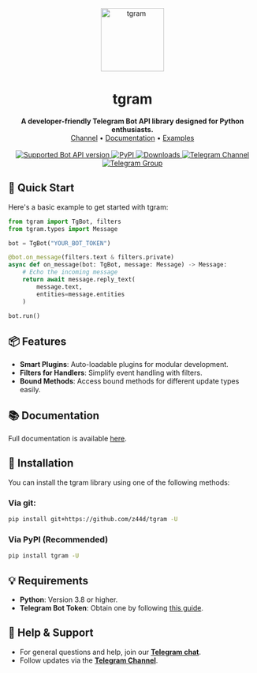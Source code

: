 <div align="center"> <a href="https://github.com/z44d/tgram"> <img src="https://github.com/user-attachments/assets/ad99412f-8d69-446c-bedf-5b7663f69727" alt="tgram" width="128"> </a> <h1>tgram</h1> <b>A developer-friendly Telegram Bot API library designed for Python enthusiasts.</b> <br> <a href="https://t.me/tgbot_channel">Channel</a> • <a href="https://z44d.github.io/tgram/">Documentation</a> • <a href="https://github.com/z44d/tgram/tree/main/examples">Examples</a> </div>

<br>

<div align="center"> <a href="https://core.telegram.org/bots/api-changelog#november-17-2024"> <img src="https://img.shields.io/badge/Bot%20API-8.2-blue?logo=telegram" alt="Supported Bot API version"> </a> <a href="https://pypi.org/project/tgram/"> <img src="https://img.shields.io/pypi/v/tgram.svg?logo=python&logoColor=%23959DA5&label=pypi&labelColor=%23282f37" alt="PyPI"> </a> <a href="https://pepy.tech/project/tgram"> <img src="https://static.pepy.tech/badge/tgram" alt="Downloads"> </a> <a href="https://t.me/tgbot_channel"> <img src="https://img.shields.io/badge/Telegram-Channel-blue.svg?logo=telegram" alt="Telegram Channel"> </a> <a href="https://t.me/tgbot_chat"> <img src="https://img.shields.io/badge/Telegram-Group-blue.svg?logo=telegram" alt="Telegram Group"> </a> </div>

## 🚀 Quick Start
Here's a basic example to get started with tgram:
```python
from tgram import TgBot, filters
from tgram.types import Message

bot = TgBot("YOUR_BOT_TOKEN")

@bot.on_message(filters.text & filters.private)
async def on_message(bot: TgBot, message: Message) -> Message:
    # Echo the incoming message
    return await message.reply_text(
        message.text,
        entities=message.entities
    )

bot.run()
```

## 📦 Features
- **Smart Plugins**: Auto-loadable plugins for modular development.
- **Filters for Handlers**: Simplify event handling with filters.
- **Bound Methods**: Access bound methods for different update types easily.

## 📚 Documentation
Full documentation is available [here](https://z44d.github.io/tgram/).

## 🔧 Installation
You can install the tgram library using one of the following methods:
### Via git:
```bash
pip install git+https://github.com/z44d/tgram -U
```
### Via PyPI (Recommended)
```bash
pip install tgram -U
```

## 💡 Requirements
- **Python**: Version 3.8 or higher.
- **Telegram Bot Token**: Obtain one by following [this guide](https://core.telegram.org/bots/tutorial#obtain-your-bot-token).

## 💬 Help & Support
- For general questions and help, join our **[Telegram chat](https://t.me/tgbot_chat)**.
- Follow updates via the **[Telegram Channel](https://t.me/tgbot_channel)**.
